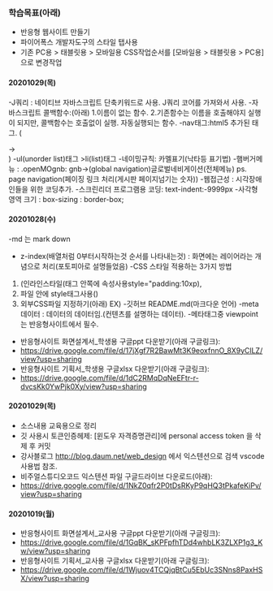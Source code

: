 ### 학습목표(아래)

- 반응형 웹사이트 만들기
- 파이어폭스 개발자도구의 스타일 탭사용
- 기존 PC용 > 태블릿용 > 모바일용 CSS작업순서를 [모바일용 > 태블릿용 > PC용] 으로 변경작업

#### 20201029(목)
-J쿼리 : 네이티브 자바스크립트 단축키워드로 사용.
J쿼리 코어를 가져와서 사용.
-자바스크립트 콜백함수:(아래)
    1.이름이 없는 함수.
    2.기존함수는 이름을 호출해야지 실행이 되지만, 콜백함수는 호출없이 실행. 자동실행되는 함수.
-nav태그:html5 추가된 태그.
(<div id='nav'></div> -> <nav></nav>)
-ul(unorder list)태그 >li(list)태그
-네이밍규칙: 카멜표기(낙타등 표기법)
-햄버거메뉴 : .openMOgnb: gnb->(global navigation)글로벌네비게이션(전체메뉴)
ps. page navigation(페이징 링크 처리(게시판 페이지넘기는 숫자))
-웹접근성 : 시각장애인들을 위한 코딩추가.
-스크린리더 프로그램용 코딩: text-indent:-9999px
-사각형 영역 크기 : box-sizing : border-box; 
#### 20201028(수)
-md 는 mark down
- z-index(배열처럼 0부터시작하는것 순서를 나타내는것) : 화면에는 레이어라는 개념으로 처리(포토피아로 설명들었음)
-CSS 스타일 적용하는 3가지 방법
1. (인라인스타일(태그 안쪽에 속성사용style="padding:10xp),
2. 파일 안에 style태그사용(<style>내부스타일</style>)
3. 외부CSS파일 지정하기(아래)
    EX)<link href="css파일위치">
-깃허브 README.md(마크다운 언어)
-meta데이터 : 데이터의 데이터임.(컨텐츠를 설명하는 데이터).
-메타태그중 viewpoint는 반응형사이트에서 필수.
- 반응형사이트 화면설계서_학생용 구글ppt 다운받기(아래 구글링크):
- https://drive.google.com/file/d/17jXgf7R2BawMt3K9eoxfnnO_8X9yClLZ/view?usp=sharing
- 반응형사이트 기획서_학생용 구글xlsx 다운받기(아래 구글링크):
- https://drive.google.com/file/d/1dC2RMqDqNeEFtr-r-dvcsKk0YwPjk0Xy/view?usp=sharing

#### 20201029(목)

- 소스내용 교육용으로 정리
- 깃 사용시 토큰인증헤제: [윈도우 자격증명관리]에 personal access token 을 삭제 후 커밋
- 강사블로그 http://blog.daum.net/web_design 에서 익스텐션으로 검색 vscode 사용법 참조.
- 비주얼스튜디오코드 익스텐션 파일 구글드라이브 다운로드(아래):
- https://drive.google.com/file/d/1NkZ0qfr2P0tDsRKyP9qHQ3tPkafeKiPv/view?usp=sharing

#### 20201019(월)

- 반응형사이트 화면설계서_교사용 구글ppt 다운받기(아래 구글링크):
- https://drive.google.com/file/d/1GqBK_sKPFpfhTDd4whbLK3ZLXP1g3_Kw/view?usp=sharing
- 반응형사이트 기획서_교사용 구글xlsx 다운받기(아래 구글링크):
- https://drive.google.com/file/d/1Wjuov4TCQjqBtCu5EbUc3SNns8PaxHSX/view?usp=sharing

